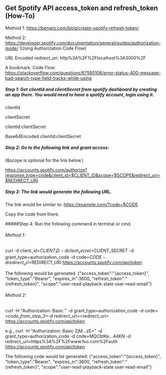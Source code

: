 ## Get Spotify API access_token and refresh_token (How-To)

Method 1: https://benwiz.com/blog/create-spotify-refresh-token/

Method 2: https://developer.spotify.com/documentation/general/guides/authorization-guide/ (Using Authorization Code Flow)

URL Encoded redirect_uri:
  http%3A%2F%2Flocalhost%3A3000%2F

A bookmark:
Code Flow: https://stackoverflow.com/questions/67595108/error-status-400-message-bad-search-type-field-tracks-while-using

##### Step 1: Get clientId and clientSecret from spotify dashboard by creating an app there. You would need to have a spotify account, login using it.

clientId

clientSecret


clientId:clientSecret


Base64Encoded clientId:clientSecret


##### Step 2: Go to the following link and grant access:
(&scope is optional for the link below.)

https://accounts.spotify.com/authorize?response_type=code&client_id=$CLIENT_ID&scope=$SCOPE&redirect_uri=$REDIRECT_URI

##### Step 3: The link would generate the following URL.

The link would be similar to:
  https://example.com/?code=$CODE

Copy the code from there.

#####Step 4: Run the following command in terminal or cmd.

###### Method 1:
curl -d client_id=$CLIENT_ID -d client_secret=$CLIENT_SECRET -d grant_type=authorization_code -d code=$CODE -d redirect_uri=$REDIRECT_URI https://accounts.spotify.com/api/token


The following would be gerenated.
{"access_token":"{access_token}",
"token_type":"Bearer",
"expires_in":3600,
"refresh_token":"{refresh_token}",
"scope":"user-read-playback-state user-read-email"}

###### Method 2:
curl -H "Authorization: Basic *<base64 encoded client_id:client_secret>*" -d grant_type=authorization_code -d code=*<code_from_step_3>*-d redirect_uri=*<redirect_uri>* https://accounts.spotify.com/api/token

e.g.,
  curl -H "Authorization: Basic ZjM...zE=" -d grant_type=authorization_code -d code=MQCbtKe...44KN -d redirect_uri=https%3A%2F%2Fwww.foo.com%2Fauth https://accounts.spotify.com/api/token


The following code would be generated:
{"access_token":"{access_token}",
"token_type":"Bearer",
"expires_in":3600,
"refresh_token":"{refresh_token}",
"scope":"user-read-playback-state user-read-email"}
